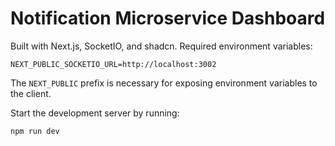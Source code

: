 # Notification Microservice Dashboard

Built with Next.js, SocketIO, and shadcn. Required environment variables:

```
NEXT_PUBLIC_SOCKETIO_URL=http://localhost:3002
```

The `NEXT_PUBLIC` prefix is necessary for exposing environment variables to the client.

Start the development server by running:

```
npm run dev
```